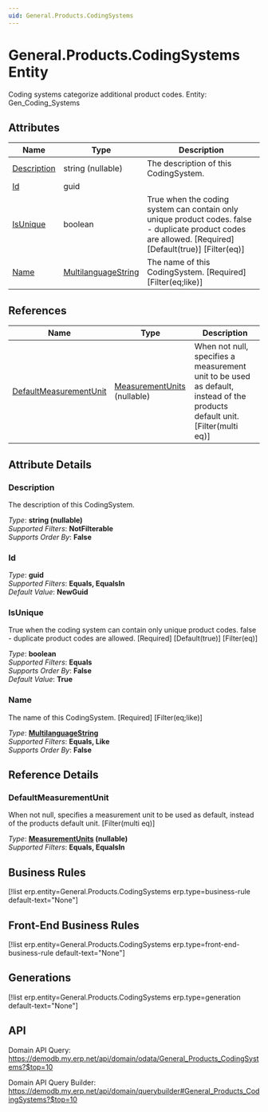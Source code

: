 ```yaml
---
uid: General.Products.CodingSystems
---
```

# General.Products.CodingSystems Entity

Coding systems categorize additional product codes. Entity: Gen_Coding_Systems

## Attributes

| Name | Type | Description |
| ---- | ---- | --- |
| [Description](General.Products.CodingSystems.md#description) | string (nullable) | The description of this CodingSystem. 
| [Id](General.Products.CodingSystems.md#id) | guid |  
| [IsUnique](General.Products.CodingSystems.md#isunique) | boolean | True when the coding system can contain only unique product codes. false - duplicate product codes are allowed. [Required] [Default(true)] [Filter(eq)] 
| [Name](General.Products.CodingSystems.md#name) | [MultilanguageString](../data-types.md#multilanguagestring) | The name of this CodingSystem. [Required] [Filter(eq;like)] 

## References

| Name | Type | Description |
| ---- | ---- | --- |
| [DefaultMeasurementUnit](General.Products.CodingSystems.md#defaultmeasurementunit) | [MeasurementUnits](General.MeasurementUnits.md) (nullable) | When not null, specifies a measurement unit to be used as default, instead of the products default unit. [Filter(multi eq)] |


## Attribute Details

### Description

The description of this CodingSystem.

_Type_: **string (nullable)**  
_Supported Filters_: **NotFilterable**  
_Supports Order By_: **False**  

### Id

_Type_: **guid**  
_Supported Filters_: **Equals, EqualsIn**  
_Default Value_: **NewGuid**  

### IsUnique

True when the coding system can contain only unique product codes. false - duplicate product codes are allowed. [Required] [Default(true)] [Filter(eq)]

_Type_: **boolean**  
_Supported Filters_: **Equals**  
_Supports Order By_: **False**  
_Default Value_: **True**  

### Name

The name of this CodingSystem. [Required] [Filter(eq;like)]

_Type_: **[MultilanguageString](../data-types.md#multilanguagestring)**  
_Supported Filters_: **Equals, Like**  
_Supports Order By_: **False**  


## Reference Details

### DefaultMeasurementUnit

When not null, specifies a measurement unit to be used as default, instead of the products default unit. [Filter(multi eq)]

_Type_: **[MeasurementUnits](General.MeasurementUnits.md) (nullable)**  
_Supported Filters_: **Equals, EqualsIn**  



## Business Rules

[!list erp.entity=General.Products.CodingSystems erp.type=business-rule default-text="None"]

## Front-End Business Rules

[!list erp.entity=General.Products.CodingSystems erp.type=front-end-business-rule default-text="None"]

## Generations

[!list erp.entity=General.Products.CodingSystems erp.type=generation default-text="None"]

## API

Domain API Query:
<https://demodb.my.erp.net/api/domain/odata/General_Products_CodingSystems?$top=10>

Domain API Query Builder:
<https://demodb.my.erp.net/api/domain/querybuilder#General_Products_CodingSystems?$top=10>

